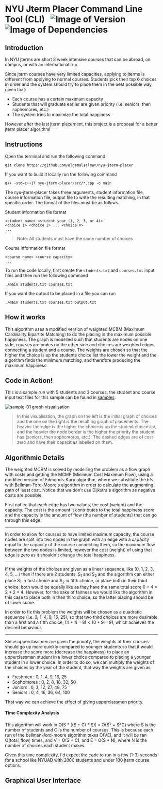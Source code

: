 # NYU Jterm Placer Command Line Tool (CLI) &nbsp; ![Image of Version](https://img.shields.io/badge/version-v1.0-green) ![Image of Dependencies](https://img.shields.io/badge/dependencies-up%20to%20date-brightgreen)

## Introduction

In NYU jterms are short 3 week intensive courses that can be abroad, on campus, or with an international trip.

Since jterm courses have very limited capacities, applying to jterms is different from applying to normal courses. Students pick their top 6 choices in order and the system should try to place them in the best possible way, given that:
- Each course has a certain maximum capacity
- Students that will graduate earlier are given priority (i.e. seniors, then sophomores, etc.)
- The system tries to maximize the total happiness

However after the last jterm placement, this project is a proposal for a better jterm placer algorithm!

## Instructions

Open the terminal and run the following command

```
git clone https://github.com/elgamalsalman/nyu-jterm-placer
```

If you want to build it locally run the following command

```
g++ -std=c++17 nyu-jterm-placer/src/*.cpp -o main
```

The nyu-jterm-placer takes three arguments, student information file, course information file, output file to write the resulting matching, in that specific order. The format of the files must be as follows.

Student information file format

```
<student name> <student year (1, 2, 3, or 4)>
<choice 1> <choice 2> ... <choice n>
...
```

> Note: All students must have the same number of choices

Course information file format

```
<course name> <course capacity>
...
```

To run the code locally, first create the `students.txt` and `courses.txt` input files and then run the following command

```
./main students.txt courses.txt
```

If you want the output to be placed in a file you can run

```
./main students.txt courses.txt output.txt
```

## How it works

This algorithm uses a modified version of weighted MCBM (Maximum Cardinality Bipartite Matching) to do the placing in the maximum possible happiness. The graph is modelled such that students are nodes on one side, courses are nodes on the other side and choices are weighted edges connecting a student and a course. The weights are chosen so that the higher the choice is up the students choice list the lower the weight and the algorithm finds the minimum matching, and therefore producing the maximum happiness.

## Code in Action!

This is a sample run with 5 students and 3 courses, the student and course input text files for this sample can be found in [samples](samples).

![sample-01 graph visualisation](images/sample_diagram.png "")

> In this visualisation, the graph on the left is the initial graph of choices and the one on the right is the resulting graph of placements.
> The heavier the edge is the higher the choice is up the student choice list, and the heavier the node border is the higher the priority the student has (seniors, then sophomores, etc.).
> The dashed edges are of cost zero and have their capacities labelled on them.

## Algorithmic Details

The weighted MCBM is solved by modelling the problem as a flow graph with costs and getting the MCMF (Minimum Cost Maximum Flow), using a modified version of Edmonds-Karp algorithm, where we substitute the bfs with Bellman-Ford-Moore's algorithm in order to calculate the augmenting path of least cost. Notice that we don't use Dijkstra's algorithm as negative costs are possible.

First notice that each edge has two values, the cost (weight) and the capacity. The cost is the amount it contributes to the total happiness score and the capacity is the amount of flow (the number of students) that can go through this edge.

<hr />

In order to allow for courses to have limited maximum capacity, the course nodes are split into two nodes in the graph with an edge with a capacity equal to the capacity of the course connecting them, so the maximum flow between the two nodes is limited, however the cost (weight) of using that edge is zero as it shouldn't change the total happiness.

<hr />

If the weights of the choices are given as a linear sequence, like (0, 1, 2, 3, 4, 5, ...) then if there are 2 students, S<sub>1</sub> and S<sub>2</sub> and the algorithm can either place S<sub>1</sub> in first choice and S<sub>2</sub> in fifth choice, or place both in their third choice, both would be equally like as they have the same total score 0 + 4 = 2 + 2 = 4. However, for the sake of fairness we would like the algorithm in this case to place both in their third choice, so the latter placing should be of lower score. 

In order to fix this problem the weights will be chosen as a quadratic sequence (i.e. 0, 1, 4, 9, 16, 25), so that two third choices are more desirable than a first and a fifth choice, (4 + 4 = 8) < (0 + 9 = 9), which achieves the desired behaviour.

<hr />

Since upperclassmen are given the priority, the weights of their choices should go up more quickly compared to younger students so that it would increase the score more (decrease the happiness) to place an upperclassman student in a lower choice compared to placing a younger student in a lower choice. In order to do so, we can multiply the weights of the choices by the year of the student, that way the weights are given as:

- Freshmen   : 0, 1, 4,  9,  16, 25
- Sophomores : 0, 2, 8,  18, 32, 50
- Juniors    : 0, 3, 12, 27, 48, 75
- Seniors    : 0, 4, 16, 36, 64, 100

That way we can achieve the effect of giving upperclassmen priority.

#### Time Complexity Analysis

This algorithm will work in O(S * ((S + C) * S)) = O(S<sup>3</sup> + S<sup>2</sup>C) where S is the number of students and C is the number of courses. This is because each run of the bellman-ford-moore algorithm takes O(VE), and it will be ran O(total\_flow) times, and V = O(S + C), and E = O(S * N), where N is the number of choices each student makes.

Given this time complexity, I'd expect the code to run in a few (1-3) seconds for a school like NYUAD with 2000 students and under 100 jterm course options.

## Graphical User Interface

